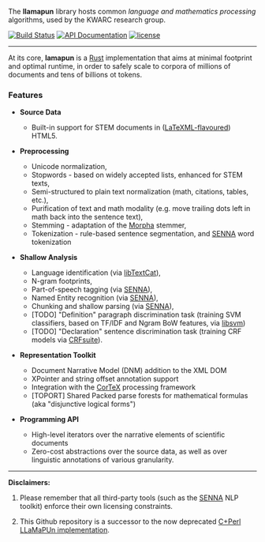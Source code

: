 The **llamapun** library hosts common _language and mathematics processing_ algorithms, used by the KWARC research group.

[![Build Status](https://secure.travis-ci.org/KWARC/llamapun.png?branch=master)](http://travis-ci.org/KWARC/llamapun)
[![API Documentation](https://img.shields.io/badge/docs-API-blue.svg)](http://kwarc.github.io/llamapun/llamapun/index.html)
[![license](http://img.shields.io/badge/license-GPLv3-blue.svg)](https://raw.githubusercontent.com/KWARC/llamapun/master/LICENSE)

---
At its core, **lamapun** is a [Rust](http://rust-lang.org/) implementation that aims at minimal footprint and optimal runtime, in order to safely scale to corpora of millions of documents and tens of billions ot tokens.

### Features
 * **Source Data**
   * Built-in support for STEM documents in ([LaTeXML-flavoured](https://github.com/brucemiller/LaTeXML/)) HTML5.
 * **Preprocessing**
   * Unicode normalization,
   * Stopwords - based on widely accepted lists, enhanced for STEM texts,
   * Semi-structured to plain text normalization (math, citations, tables, etc.),
   * Purification of text and math modality (e.g. move trailing dots left in math back into the sentence text),
   * Stemming - adaptation of the [Morpha](http://www.sussex.ac.uk/Users/johnca/morph.html) stemmer,
   * Tokenization - rule-based sentence segmentation, and [SENNA](http://ml.nec-labs.com/senna/) word tokenization

 * **Shallow Analysis**
   * Language identification (via [libTextCat](http://software.wise-guys.nl/libtextcat/)),
   * N-gram footprints,
   * Part-of-speech tagging (via [SENNA](http://ml.nec-labs.com/senna/)),
   * Named Entity recognition (via [SENNA](http://ml.nec-labs.com/senna/)),
   * Chunking and shallow parsing (via [SENNA](http://ml.nec-labs.com/senna/)),
   * [TODO] "Definition" paragraph discrimination task (training SVM classifiers, based on TF/IDF and Ngram BoW features, via [libsvm](https://github.com/cjlin1/libsvm))
   * [TODO] "Declaration" sentence discrimination task (training CRF models via [CRFsuite](http://www.chokkan.org/software/crfsuite/)).

 * **Representation Toolkit**
   * Document Narrative Model (DNM) addition to the XML DOM
   * XPointer and string offset annotation support
   * Integration with the [CorTeX](https://github.com/dginev/CorTeX) processing framework
   * [TOPORT] Shared Packed parse forests for mathematical formulas (aka "disjunctive logical forms")

 * **Programming API**
   * High-level iterators over the narrative elements of scientific documents
   * Zero-cost abstractions over the source data, as well as over linguistic annotations of various granularity.


---

**Disclaimers:**

  1. Please remember that all third-party tools (such as the [SENNA](http://ml.nec-labs.com/senna/) NLP toolkit) enforce their own licensing constraints.

  2. This Github repository is a successor to the now deprecated [C+Perl LLaMaPUn implementation](https://github.com/KWARC/deprecated-LLaMaPUn).
